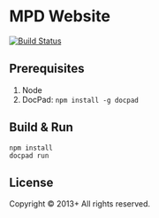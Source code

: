 # MPD Website
[![Build Status](https://travis-ci.org/myplanetdigital/neompd.png?branch=docpad)](https://travis-ci.org/myplanetdigital/neompd)

## Prerequisites

1. Node
2. DocPad: `npm install -g docpad`

## Build & Run

```
npm install
docpad run
```

## License
Copyright &copy; 2013+ All rights reserved.
